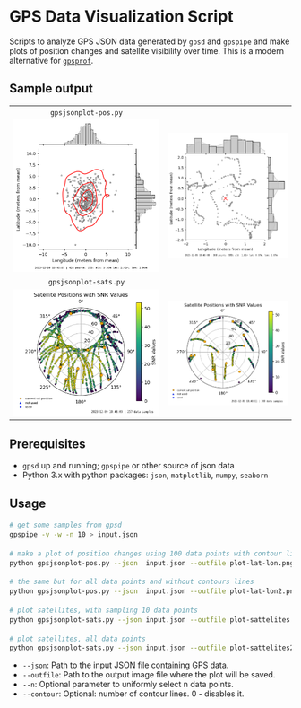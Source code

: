 # GPS Data Visualization Script

Scripts to analyze GPS JSON data generated by `gpsd` and `gpspipe` and make plots of position changes and satellite visibility over time. This is a modern alternative for [`gpsprof`](https://github.com/andersson/gpsd/blob/master/gpsprof).

## Sample output


|                          |                              |
| :----------------------: | :--------------------------: |
|   `gpsjsonplot-pos.py`   |                              |
|  ![](plot-lat-lon.png)   |  ![](plot-lat-lon-200.png)   |
|  `gpsjsonplot-sats.py`   |                              |
| ![](plot-sattelites.png) | ![](plot-sattelites-200.png) |



## Prerequisites

- `gpsd` up and running; `gpspipe` or other source of json data
- Python 3.x with python packages: `json`, `matplotlib`, `numpy`, `seaborn`

## Usage

```bash
# get some samples from gpsd
gpspipe -v -w -n 10 > input.json

# make a plot of position changes using 100 data points with contour lines
python gpsjsonplot-pos.py --json  input.json --outfile plot-lat-lon.png --n 100 --contour 4

# the same but for all data points and without contours lines
python gpsjsonplot-pos.py --json  input.json --outfile plot-lat-lon2.png --n 1 --contour 0

# plot satellites, with sampling 10 data points
python gpsjsonplot-sats.py --json input.json --outfile plot-sattelites.png --n 10

# plot satellites, all data points
python gpsjsonplot-sats.py --json input.json --outfile plot-sattelites2.png --n 0
```


-    `--json`: Path to the input JSON file containing GPS data.
-    `--outfile`: Path to the output image file where the plot will be saved.
-    `--n`: Optional parameter to uniformly select n data points.
-    `--contour`: Optional: number of contour lines. 0 - disables it.
